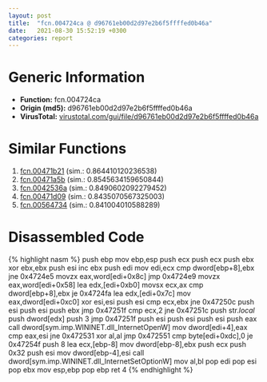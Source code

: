 ```yaml
---
layout: post
title:  "fcn.004724ca @ d96761eb00d2d97e2b6f5ffffed0b46a"
date:   2021-08-30 15:52:19 +0300
categories: report
---
```


# Generic Information
- **Function:** fcn.004724ca
- **Origin (md5):** d96761eb00d2d97e2b6f5ffffed0b46a
- **VirusTotal:** [virustotal.com/gui/file/d96761eb00d2d97e2b6f5ffffed0b46a][virustotal_ref]



# Similar Functions

1. [fcn.00471b21][similar_1_ref] (sim.: 0.864410120236538)
2. [fcn.00471a5b][similar_2_ref] (sim.: 0.8545634159650844)
3. [fcn.0042536a][similar_3_ref] (sim.: 0.8490602092279452)
4. [fcn.00471d09][similar_4_ref] (sim.: 0.8435070567325003)
5. [fcn.00564734][similar_5_ref] (sim.: 0.841004010588289)


# Disassembled Code

{% highlight nasm %}
push ebp
mov ebp,esp
push ecx
push ecx
push ebx
xor ebx,ebx
push esi
inc ebx
push edi
mov edi,ecx
cmp dword[ebp+8],ebx
jne 0x4724e5
movzx eax,word[edi+0x8c]
jmp 0x4724e9
movzx eax,word[edi+0x58]
lea edx,[edi+0xb0]
movsx ecx,ax
cmp dword[ebp+8],ebx
je 0x4724fa
lea edx,[edi+0x7c]
mov eax,dword[edi+0xc0]
xor esi,esi
push esi
cmp ecx,ebx
jne 0x47250c
push esi
push esi
push ebx
jmp 0x47251f
cmp ecx,2
jne 0x47251c
push str._local_
push dword[edx]
push 3
jmp 0x47251f
push esi
push esi
push esi
push eax
call dword[sym.imp.WININET.dll_InternetOpenW]
mov dword[edi+4],eax
cmp eax,esi
jne 0x472531
xor al,al
jmp 0x472551
cmp byte[edi+0xdc],0
je 0x47254f
push 8
lea ecx,[ebp-8]
mov dword[ebp-8],ebx
push ecx
push 0x32
push esi
mov dword[ebp-4],esi
call dword[sym.imp.WININET.dll_InternetSetOptionW]
mov al,bl
pop edi
pop esi
pop ebx
mov esp,ebp
pop ebp
ret 4
{% endhighlight %}


[similar_1_ref]: /report/fcn.00471b21@d96761eb00d2d97e2b6f5ffffed0b46a
[similar_2_ref]: /report/fcn.00471a5b@d96761eb00d2d97e2b6f5ffffed0b46a
[similar_3_ref]: /report/fcn.0042536a@7b00dd8f2abf54a73bfb09681334ff78
[similar_4_ref]: /report/fcn.00471d09@d96761eb00d2d97e2b6f5ffffed0b46a
[similar_5_ref]: /report/fcn.00564734@c60344b51fa39a329b92557d24ff7670
[virustotal_ref]: https://www.virustotal.com/gui/file/d96761eb00d2d97e2b6f5ffffed0b46a